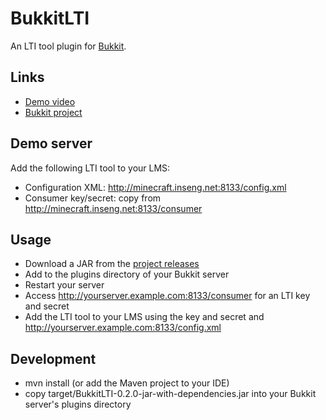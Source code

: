 BukkitLTI
=========

An LTI tool plugin for [Bukkit](http://bukkit.org/).

Links
-----
* [Demo video](http://www.youtube.com/watch?v=cTZgrmnaMko&list=UUSbm2g19jXCOfIe8OusD17w)
* [Bukkit project](http://dev.bukkit.org/bukkit-plugins/bukkitlti/)

Demo server
-----------

Add the following LTI tool to your LMS:

* Configuration XML: http://minecraft.inseng.net:8133/config.xml
* Consumer key/secret: copy from http://minecraft.inseng.net:8133/consumer

Usage
-----
* Download a JAR from the [project releases](https://github.com/instructure/BukkitLTI/releases)
* Add to the plugins directory of your Bukkit server
* Restart your server
* Access http://yourserver.example.com:8133/consumer for an LTI key and secret
* Add the LTI tool to your LMS using the key and secret and http://yourserver.example.com:8133/config.xml

Development
------------
- mvn install (or add the Maven project to your IDE)
- copy target/BukkitLTI-0.2.0-jar-with-dependencies.jar into your Bukkit server's plugins directory
